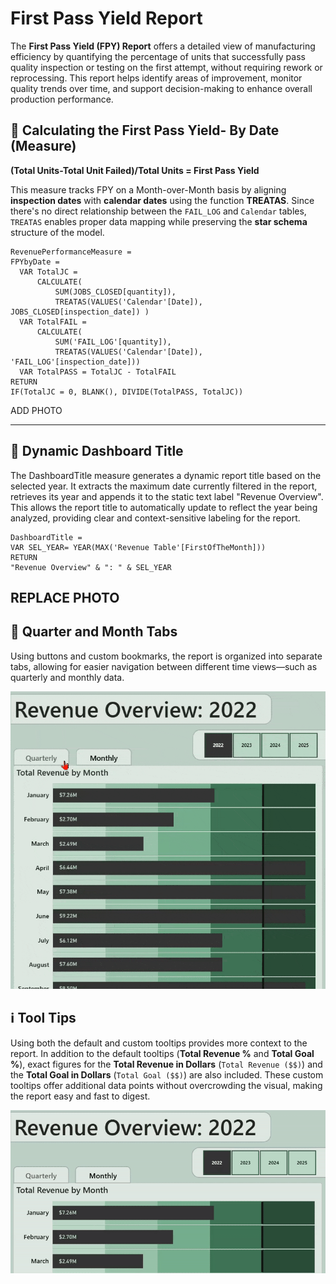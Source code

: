 # First Pass Yield Report

The **First Pass Yield (FPY) Report** offers a detailed view of manufacturing efficiency by quantifying the percentage of units that successfully pass quality inspection or testing on the first attempt, without requiring rework or reprocessing. This report helps identify areas of improvement, monitor quality trends over time, and support decision-making to enhance overall production performance.

## 🧮 Calculating the First Pass Yield- By Date (Measure)
**(Total Units-Total Unit Failed)/Total Units = First Pass Yield**

This measure tracks FPY on a Month-over-Month basis by aligning **inspection dates** with **calendar dates** using the function **TREATAS**. Since there's no direct relationship between the `FAIL_LOG` and `Calendar` tables, `TREATAS` enables proper data mapping while preserving the **star schema** structure of the model.
``` 
RevenuePerformanceMeasure =
FPYbyDate =
  VAR TotalJC =
      CALCULATE(
          SUM(JOBS_CLOSED[quantity]),
          TREATAS(VALUES('Calendar'[Date]), JOBS_CLOSED[inspection_date]) )
  VAR TotalFAIL =
      CALCULATE(
          SUM('FAIL_LOG'[quantity]),
          TREATAS(VALUES('Calendar'[Date]), 'FAIL_LOG'[inspection_date]))
  VAR TotalPASS = TotalJC - TotalFAIL
RETURN
IF(TotalJC = 0, BLANK(), DIVIDE(TotalPASS, TotalJC))
 ``` 
ADD PHOTO

---

## 🔄 Dynamic Dashboard Title

The DashboardTitle measure generates a dynamic report title based on the selected year. It extracts the maximum date currently filtered in the report, retrieves its year and appends it to the static text label "Revenue Overview". This allows the report title to automatically update to reflect the year being analyzed, providing clear and context-sensitive labeling for the report.
 ``` 
DashboardTitle =
VAR SEL_YEAR= YEAR(MAX('Revenue Table'[FirstOfTheMonth]))
RETURN
"Revenue Overview" & ": " & SEL_YEAR
 ``` 
REPLACE PHOTO
---

## 📂 Quarter and Month Tabs

Using buttons and custom bookmarks, the report is organized into separate tabs, allowing for easier navigation between different time views—such as quarterly and monthly data.
<p align="center">
  <img src="https://raw.githubusercontent.com/louisehealey/RevenueOverview/main/RevenueTrackerTabChange.gif" width="600"/>
</p>

## ℹ️ Tool Tips
Using both the default and custom tooltips provides more context to the report. In addition to the default tooltips (**Total Revenue %** and **Total Goal %**), exact figures for the **Total Revenue in Dollars** (`Total Revenue ($$)`) and the **Total Goal in Dollars** (`Total Goal ($$)`) are also included. These custom tooltips offer additional data points without overcrowding the visual, making the report easy and fast to digest.

<p align="center">
  <img src="https://raw.githubusercontent.com/louisehealey/RevenueOverview/main/RevenueTrackerToolTip.gif" width="600"/>
</p>

